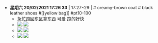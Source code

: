 - __星期六 20/02/2021 17:26 33__ | 17:27~29 | # creamy-brown coat # black leather shoes #[[yellow bag]] #pt10-100
    - 急忙跑回东区拿东西 可爱 跑的好快
    - ![](https://firebasestorage.googleapis.com/v0/b/firescript-577a2.appspot.com/o/imgs%2Fapp%2FXELiu-NovaKG%2FSwLzyHd94P.png?alt=media&token=608e4089-5261-449d-9447-36eb82b1d77c)
![](https://firebasestorage.googleapis.com/v0/b/firescript-577a2.appspot.com/o/imgs%2Fapp%2FXELiu-NovaKG%2FqUeE4SOzP6.png?alt=media&token=2544e4e5-1928-40cf-a9c6-aac8e9ff96cd)
    - ![](https://firebasestorage.googleapis.com/v0/b/firescript-577a2.appspot.com/o/imgs%2Fapp%2FXELiu-NovaKG%2FuYftUl8Dt8.png?alt=media&token=dafdd1cb-2eb4-46cd-88bd-b60d4cfd1600)
![](https://firebasestorage.googleapis.com/v0/b/firescript-577a2.appspot.com/o/imgs%2Fapp%2FXELiu-NovaKG%2FHTZo3F6A3L.png?alt=media&token=156dcaee-cb5f-4bc1-8ee8-ca906c414cae)
    - ![](https://firebasestorage.googleapis.com/v0/b/firescript-577a2.appspot.com/o/imgs%2Fapp%2FXELiu-NovaKG%2FRNElI_NdTP.png?alt=media&token=aa92eeb7-44db-40d3-9da2-b59ec9b02060)
![](https://firebasestorage.googleapis.com/v0/b/firescript-577a2.appspot.com/o/imgs%2Fapp%2FXELiu-NovaKG%2FNlmkKBvrpg.png?alt=media&token=09032da8-5151-4ad3-8256-9e07fe599bae)

